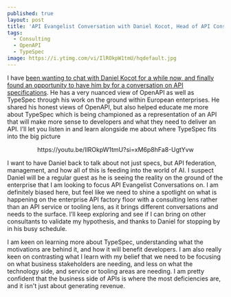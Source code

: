 ```yaml
---
published: true
layout: post
title: 'API Evangelist Conversation with Daniel Kocot, Head of API Consulting at codecentric AG'
tags:
  - Consulting
  - OpenAPI
  - TypeSpec
image: https://i.ytimg.com/vi/IlROkpW1tmU/hqdefault.jpg
---
```

I have [been wanting to chat with Daniel Kocot for a while now, and finally found an opportunity to have him by for a conversation on API specifications](https://conversations.apievangelist.com/sessions/2024-09-12-daniel-kocot-codecentric-ag.html). He has a very nuanced view of OpenAPI as well as TypeSpec through his work on the ground within European enterprises. He shared his honest views of OpenAPI, but also helped educate me more about TypeSpec which is being championed as a representation of an API that will make more sense to developers and what they need to deliver an API. I’ll let you listen in and learn alongside me about where TypeSpec fits into the big picture

<center>https://youtu.be/IlROkpW1tmU?si=xM6p8hFa8-UgtYvw</center>

I want to have Daniel back to talk about not just specs, but API federation, management, and how all of this is feeding into the world of AI. I suspect Daniel will be a regular guest as he is seeing the reality on the ground of the enterprise that I am looking to focus API Evangelist Conversations on. I am definitely biased here, but feel like we need to shine a spotlight on what is happening on the enterprise API factory floor with a consulting lens rather than an API service or tooling lens, as it brings different conversations and needs to the surface. I’ll keep exploring and see if I can bring on other consultants to validate my hypothesis, and thanks to Daniel for stopping by in his busy schedule.

I am keen on learning more about TypeSpec, understanding what the motivations are behind it, and how it will benefit developers. I am also really keen on contrasting what I learn with my belief that we need to be focusing on what business stakeholders are needing, and less on what the technology side, and service or tooling areas are needing. I am pretty confident that the business side of APIs is where the most deficiencies are, and it isn't just about generating revenue.